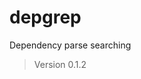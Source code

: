 # depgrep
Dependency parse searching

<!--- Don't edit the version line below manually. Let bump2version do it for you. -->
> Version 0.1.2
